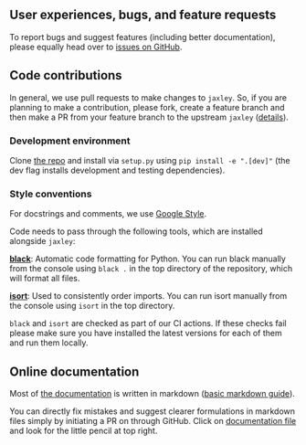 ## User experiences, bugs, and feature requests

To report bugs and suggest features (including better documentation), please equally
head over to [issues on GitHub](https://github.com/jaxleyverse/jaxley/issues).

## Code contributions

In general, we use pull requests to make changes to `jaxley`. So, if you are planning to
make a contribution, please fork, create a feature branch and then make a PR from
your feature branch to the upstream `jaxley` ([details](https://docs.github.com/en/pull-requests/collaborating-with-pull-requests/proposing-changes-to-your-work-with-pull-requests/creating-a-pull-request-from-a-fork)).

### Development environment

Clone [the repo](https://github.com/jaxleyverse/jaxley) and install via `setup.py` using `pip install -e ".[dev]"` (the dev
flag installs development and testing dependencies).

### Style conventions

For docstrings and comments, we use [Google
Style](http://google.github.io/styleguide/pyguide.html#38-comments-and-docstrings).

Code needs to pass through the following tools, which are installed alongside `jaxley`:

**[black](https://github.com/psf/black)**: Automatic code formatting for Python. You can
run black manually from the console using `black .` in the top directory of the
repository, which will format all files.

**[isort](https://github.com/timothycrosley/isort)**: Used to consistently order
imports. You can run isort manually from the console using `isort` in the top
directory.

`black` and `isort` are checked as part of our CI actions. If these
checks fail please make sure you have installed the latest versions for each of them
and run them locally.

## Online documentation

Most of [the documentation](http://mackelab.org/jaxley) is written in markdown ([basic
markdown guide](https://guides.github.com/features/mastering-markdown/)).

You can directly fix mistakes and suggest clearer formulations in markdown files simply
by initiating a PR on through GitHub. Click on [documentation
file](https://github.com/jaxleyverse/jaxley/tree/master/docs/docs) and look for the little pencil at top right.
